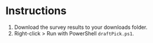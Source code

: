 # Instructions

1. Download the survey results to your downloads folder.
2. Right-click > Run with PowerShell `draftPick.ps1`.
